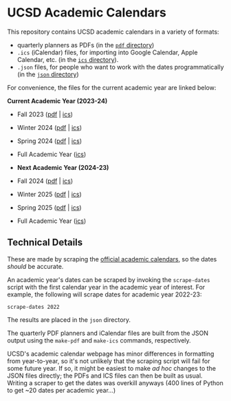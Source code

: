 # UCSD Academic Calendars

This repository contains UCSD academic calendars in a variety of formats:
- quarterly planners as PDFs (in the [`pdf` directory](https://github.com/eldridgejm/ucsd_academic_calendars/tree/main/pdf))
- `.ics` (iCalendar) files, for importing into Google Calendar, Apple Calendar, etc. (in the [`ics` directory](https://github.com/eldridgejm/ucsd_academic_calendars/tree/main/ics)).
- `.json` files, for people who want to work with the dates programmatically (in the [`json` directory](https://github.com/eldridgejm/ucsd_academic_calendars/tree/main/json))

For convenience, the files for the current academic year are linked below:

**Current Academic Year (2023-24)**

- Fall 2023 ([pdf](https://github.com/eldridgejm/ucsd_academic_calendars/raw/main/pdf/2023-2024/Fall-2023.pdf) | [ics](https://github.com/eldridgejm/ucsd_academic_calendars/raw/main/ics/2023-2024/Fall-2023.ics))
- Winter 2024 ([pdf](https://github.com/eldridgejm/ucsd_academic_calendars/raw/main/pdf/2023-2024/Winter-2024.pdf) | [ics](https://github.com/eldridgejm/ucsd_academic_calendars/raw/main/ics/2023-2024/Winter-2024.ics))
- Spring 2024 ([pdf](https://github.com/eldridgejm/ucsd_academic_calendars/raw/main/pdf/2023-2024/Spring-2024.pdf) | [ics](https://github.com/eldridgejm/ucsd_academic_calendars/raw/main/ics/2023-2024/Spring-2024.ics))
- Full Academic Year ([ics](https://github.com/eldridgejm/ucsd_academic_calendars/raw/main/ics/2023-2024/Academic-Year-2023-2024.ics))

- **Next Academic Year (2024-23)**

- Fall 2024 ([pdf](https://github.com/eldridgejm/ucsd_academic_calendars/raw/main/pdf/2024-2025/Fall-2024.pdf) | [ics](https://github.com/eldridgejm/ucsd_academic_calendars/raw/main/ics/2024-2025/Fall-2024.ics))
- Winter 2025 ([pdf](https://github.com/eldridgejm/ucsd_academic_calendars/raw/main/pdf/2024-2025/Winter-2025.pdf) | [ics](https://github.com/eldridgejm/ucsd_academic_calendars/raw/main/ics/2024-2025/Winter-2025.ics))
- Spring 2025 ([pdf](https://github.com/eldridgejm/ucsd_academic_calendars/raw/main/pdf/2024-2025/Spring-2025.pdf) | [ics](https://github.com/eldridgejm/ucsd_academic_calendars/raw/main/ics/2024-2025/Spring-2025.ics))
- Full Academic Year ([ics](https://github.com/eldridgejm/ucsd_academic_calendars/raw/main/ics/2024-2025/Academic-Year-2024-2025.ics))

## Technical Details

These are made by scraping the [official academic
calendars](https://blink.ucsd.edu/instructors/resources/academic/calendars), so
the dates _should_ be accurate.

An academic year's dates can be scraped by invoking the `scrape-dates` script
with the first calendar year in the academic year of interest. For example, the
following will scrape dates for academic year 2022-23:

```
scrape-dates 2022
```

The results are placed in the `json` directory.

The quarterly PDF planners and iCalendar files are built from the JSON output
using the `make-pdf` and `make-ics` commands, respectively.

UCSD's academic calendar webpage has minor differences in formatting from
year-to-year, so it's not unlikely that the scraping script will fail for some
future year. If so, it might be easiest to make *ad hoc* changes to the JSON
files directly; the PDFs and ICS files can then be built as usual. Writing a scraper to
get the dates was overkill anyways (400 lines of Python to get ~20 dates per
academic year...)
